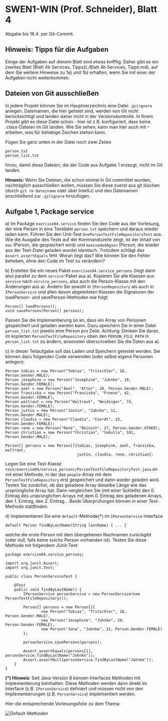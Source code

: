 # SWEN1-WIN (Prof. Schneider), Blatt 4

Abgabe bis 18.4. per Git-Commit.

## Hinweis: Tipps für die Aufgaben

Einige der Aufgaben auf diesem Blatt sind etwas knifflig. Daher gibt es ein zweites
Blatt [Blatt 4b Services, Tipps](./Blatt 4b Services,&#32;Tipps.md), auf dem Sie weitere Hinweise zu 1a) und 1b)
erhalten, wenn Sie mit einer der Aufgaben nicht weiterkommen.

## Dateien von Git ausschließen

In jedem Projekt können Sie im Hauptverzeichnis eine Datei `.gitignore` anlegen. Dateinamen, die hier gelistet sind,
werden von Git nicht berücksichtigt und landen daher nicht in der Versionskontrolle. In Ihrem Projekt gibt es diese
Datei schon - hier ist z.B. konfiguriert, dass keine .class-Dateien im Git landen. Wie Sie sehen, kann man hier auch
mit `*` arbeiten, was für beliebige Zeichen stehen kann.

Fügen Sie ganz unten in der Datei noch zwei Zeilen

```
person.txt
person_list.txt
```

hinzu, damit diese Dateien, die der Code aus Aufgabe 1 erzeugt, nicht im Git landen.

**Hinweis:** Wenn Sie Dateien, die schon einmal in Git committet wurden, nachträglich ausschließen wollen, müssen Sie
diese zuerst aus git löschen
(durch `git rm Dateiname` oder über IntelliJ) und den Dateinamen anschließend zur `.gitignore` hinzufügen.

## Aufgabe 1, Package service

a) Im Package `exercise04.service` finden Sie den Code aus der Vorlesung, der eine Person in eine Textdatei `person.txt`
speichern und daraus wieder laden kann. Führen Sie den Unit-Test `OnePersonTextFileRepositoryTest`
aus. Wie die Ausgabe des Tests auf der Kommandozeile zeigt, ist der Inhalt von `max` (Person, die gespeichert wird)
und `maxLoadedAgain`
(Person, die wieder aus der Text-Datei geladen wurde) identisch. Trotzdem schlägt das `Assert.assertEquals` fehl. Woran
liegt das? Wie können Sie den Fehler beheben, ohne den Code im Test zu verändern?

b) Erstellen Sie ein neues Paket `exercises04.service_persons` (liegt dann also parallel zu dem `service`-Paket aus a).
Kopieren Sie alle Klassen aus `service`
nach `service_persons`, also auch die Person-Klasse mit den Änderungen aus a). Ändern Sie sowohl in `IPersonRepository`
als auch in `IPersonService` und allen davon abgeleiteten Klassen die Signaturen der loadPerson- und savePerson-Methoden
wie folgt:

```
Person[] loadPersons();
void savePersons(Person[] persons);
```

Passen Sie die Implementierung so an, dass ein Array von Personen gespeichert und geladen werden kann. Dazu speichern
Sie in einer Datei
`person_list.txt` jeweils eine Person pro Zeile. Achtung: Denken Sie daran, im kopierten `PersonTextFileRepository` oben
den `PERSON_FILE_PATH`
in `person_list.txt` zu ändern, ansonsten überschreiben Sie die Daten aus a).

c) In dieser Teilaufgabe soll das Laden und Speichern getestet werden. Sie können dazu folgenden Code verwenden (oder
selbst eigene Personen anlegen):

```
Person tobias = new Person("Tobias", "Tritschler", 18, Person.Gender.MALE);
Person josephine = new Person("Josephine", "Juhnke", 19, Person.Gender.FEMALE);
Person axel = new Person("Axel", "Alter", 20, Person.Gender.MALE);
Person franziska = new Person("Franziska", "Froese", 42, Person.Gender.FEMALE);
Person waltraut = new Person("Waltraut", "Weidinger", 74, Person.Gender.FEMALE);
Person justin = new Person("Justin", "Jahnke", 11, Person.Gender.MALE);
Person claudia = new Person("Claudia", "Coordt", 33, Person.Gender.FEMALE);
Person rene = new Person("Rene", "Reinsch", 27, Person.Gender.OTHER);
Person christian = new Person("Christian", "Cebulla", 101, Person.Gender.MALE);

Person[] persons = new Person[]{tobias, josephine, axel, franziska, waltraut, 
                                justin, claudia, rene, christian};
```

Legen Sie eine Test-Klasse
`test/exercise04/service_persons/PersonTextFileRepositoryTest.java` an mit einer Methode, in der das `people`-Array mit
dem `PersonTextFileRepository`
erst gespeichert und dann wieder geladen wird. Testen Sie zunächst, ob das geladene Array dieselbe Länge wie das
ursprüngliche Array hat. Dann vergleichen Sie (mit einer Schleife) den 0. Eintrag des ursprünglichen Arrays mit dem 0.
Eintrag des geladenen Arrays, den 1. Eintrag, den 2. Eintrag... Beide Überprüfungen können in einer Test-Methode
stattfinden.

d) Implementieren Sie eine `default`-Methode(*) im `IPersonService`-Interface

```
default Person findByLastName(String lastName) { ... }
```

welche die erste Person mit dem übergebenen Nachnamen zurückgibt (oder null, falls keine solche Person vorhanden ist).
Testen Sie diese Methode mit folgendem JUnit-Test:

```
package exercise04.service_persons;

import org.junit.Assert;
import org.junit.Test;

public class PersonServiceTest {

    @Test
    public void findByLastName() {
        IPersonService personService = new PersonService(new PersonTextFileRepository());

        Person[] persons = new Person[]{
                new Person("Tobias", "Tritschler", 18, Person.Gender.MALE),
                new Person("Josephine", "Juhnke", 19, Person.Gender.FEMALE),
                new Person("Jana", "Juhnke", 21, Person.Gender.FEMALE)
        };

        personService.savePersons(persons);

        Assert.assertEquals(persons[1], personService.findByLastName("Juhnke"));
        Assert.assertNull(personService.findByLastName("Jahnke"));
    }
}
```

**(*) Hinweis**: Seit Java-Version 8 können Interfaces Methoden mit Implementierung beinhalten. Diese Methoden werden
dann direkt im Interface
(z.B. `IPersonService`) definiert und müssen nicht von den Implementierungen
(z.B. `PersonService`) implementiert werden.

Hier die entsprechende Vorlesungsfolie zu dem Thema:

![Default-Methoden](default-methods.png)